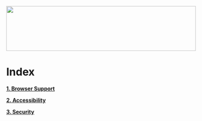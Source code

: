 <div>
<a href="https://github.com/russelshane/heart">
  <p align="center">
   <img style="height: 120px; width: 100%; object-fit: contain;" src="https://ik.imagekit.io/drs/heartcms/heartcms-static-logo-full_KOpBj8TKs.svg?updatedAt=1702222154346" />
  </p>
</a>
</div>

# Index

**[1. Browser Support](01-browser-support.md)**<br />

**[2. Accessibility](02-accessibility.md)**<br />

**[3. Security](03-security.md)**
